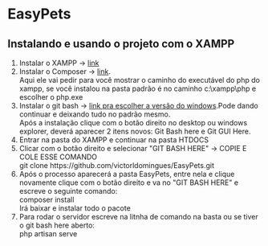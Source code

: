 # EasyPets

<h2> Instalando e usando o projeto com o XAMPP </h2>
<ol>
    <li> Instalar o XAMPP -> <a href="https://www.apachefriends.org/xampp-files/7.1.11/xampp-win32-7.1.11-0-VC14-installer.exe" target="_blank">link</a> </li>
    <li> Instalar o Composer -> <a href="https://getcomposer.org/Composer-Setup.exe" target="_blank">link</a>.<br> Aqui ele vai pedir para você mostrar o caminho do executável do php do xampp, se você instalou na pasta padrão é no caminho c:\xampp\php e escolher o php.exe </li>
    <li> Instalar o git bash -> <a href="https://git-scm.com/download/win">link pra escolher a versão do windows</a>.Pode dando continuar e deixando tudo no padrão mesmo.<br> Após a instalação clique com o botão direito no desktop ou windows explorer, deverá aparecer 2 itens novos: Git Bash here e Git GUI Here.
    </li>
    <li> Entrar na pasta do XAMPP e continuar na pasta HTDOCS</li>
    <li> Clicar com o botão direito e selecionar "GIT BASH HERE" -> COPIE E COLE ESSE COMANDO <br>
        git clone https://github.com/victorldomingues/EasyPets.git
    </li>
    <li>
        Após o processo aparecerá a pasta EasyPets, entre nela e clique novamente clique com o botão direito e va no "GIT BASH HERE" e escreve o seguinte comando: <br>
        composer install<br>
        Irá baixar e instalar todo o pacote
    </li>
    <li>
        Para rodar o servidor escreve na litnha de comando na basta ou se tiver o git bash here aberto:<br>
        php artisan serve
    </li>
</ol>

        
